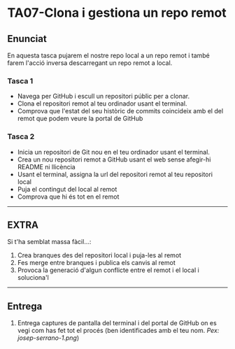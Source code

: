 # TA07-Clona i gestiona un repo remot

## Enunciat
En aquesta tasca pujarem el nostre repo local a un repo remot i també farem l'acció inversa descarregant un repo remot a local.

### Tasca 1
- Navega per GitHub i escull un repositori públic per a clonar.
- Clona el repositori remot al teu ordinador usant el terminal.
- Comprova que l'estat del seu històric de commits coincideix amb el del remot que podem veure la portal de GitHub

### Tasca 2
- Inicia un repositori de Git nou en el teu ordinador usant el terminal.
- Crea un nou repositori remot a GitHub usant el web sense afegir-hi README ni llicència
- Usant el terminal, assigna la url del repositori remot al teu repositori local
- Puja el contingut del local al remot
- Comprova que hi és tot en el remot

---
## EXTRA
Si t'ha semblat massa fàcil...:
1. Crea branques des del repositori local i puja-les al remot
2. Fes merge entre branques i publica els canvis al remot
3. Provoca la generació d'algun conflicte entre el remot i el local i soluciona'l


---
## Entrega
1. Entrega captures de pantalla del terminal i del portal de GitHub on es vegi com has fet tot el procés (ben identificades amb el teu nom. *Pex: josep-serrano-1.png*)